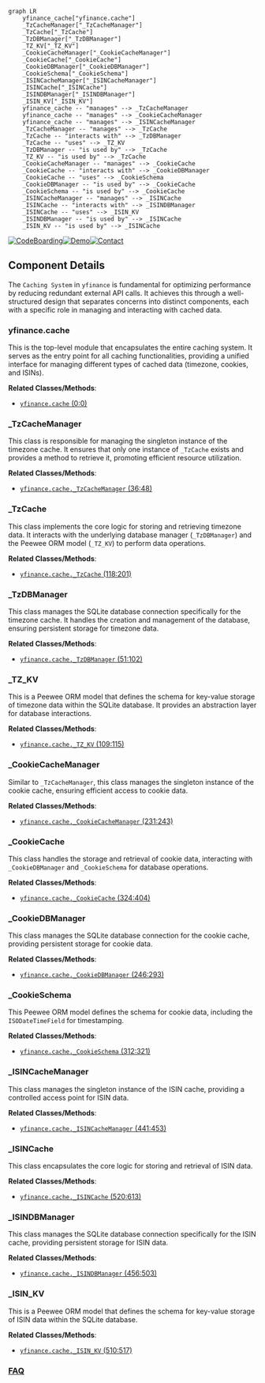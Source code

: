 ```mermaid
graph LR
    yfinance_cache["yfinance.cache"]
    _TzCacheManager["_TzCacheManager"]
    _TzCache["_TzCache"]
    _TzDBManager["_TzDBManager"]
    _TZ_KV["_TZ_KV"]
    _CookieCacheManager["_CookieCacheManager"]
    _CookieCache["_CookieCache"]
    _CookieDBManager["_CookieDBManager"]
    _CookieSchema["_CookieSchema"]
    _ISINCacheManager["_ISINCacheManager"]
    _ISINCache["_ISINCache"]
    _ISINDBManager["_ISINDBManager"]
    _ISIN_KV["_ISIN_KV"]
    yfinance_cache -- "manages" --> _TzCacheManager
    yfinance_cache -- "manages" --> _CookieCacheManager
    yfinance_cache -- "manages" --> _ISINCacheManager
    _TzCacheManager -- "manages" --> _TzCache
    _TzCache -- "interacts with" --> _TzDBManager
    _TzCache -- "uses" --> _TZ_KV
    _TzDBManager -- "is used by" --> _TzCache
    _TZ_KV -- "is used by" --> _TzCache
    _CookieCacheManager -- "manages" --> _CookieCache
    _CookieCache -- "interacts with" --> _CookieDBManager
    _CookieCache -- "uses" --> _CookieSchema
    _CookieDBManager -- "is used by" --> _CookieCache
    _CookieSchema -- "is used by" --> _CookieCache
    _ISINCacheManager -- "manages" --> _ISINCache
    _ISINCache -- "interacts with" --> _ISINDBManager
    _ISINCache -- "uses" --> _ISIN_KV
    _ISINDBManager -- "is used by" --> _ISINCache
    _ISIN_KV -- "is used by" --> _ISINCache
```
[![CodeBoarding](https://img.shields.io/badge/Generated%20by-CodeBoarding-9cf?style=flat-square)](https://github.com/CodeBoarding/GeneratedOnBoardings)[![Demo](https://img.shields.io/badge/Try%20our-Demo-blue?style=flat-square)](https://www.codeboarding.org/demo)[![Contact](https://img.shields.io/badge/Contact%20us%20-%20contact@codeboarding.org-lightgrey?style=flat-square)](mailto:contact@codeboarding.org)

## Component Details

The `Caching System` in `yfinance` is fundamental for optimizing performance by reducing redundant external API calls. It achieves this through a well-structured design that separates concerns into distinct components, each with a specific role in managing and interacting with cached data.

### yfinance.cache
This is the top-level module that encapsulates the entire caching system. It serves as the entry point for all caching functionalities, providing a unified interface for managing different types of cached data (timezone, cookies, and ISINs).


**Related Classes/Methods**:

- <a href="https://github.com/ranaroussi/yfinance/blob/master/yfinance/cache.py#L0-L0" target="_blank" rel="noopener noreferrer">`yfinance.cache` (0:0)</a>


### _TzCacheManager
This class is responsible for managing the singleton instance of the timezone cache. It ensures that only one instance of `_TzCache` exists and provides a method to retrieve it, promoting efficient resource utilization.


**Related Classes/Methods**:

- <a href="https://github.com/ranaroussi/yfinance/blob/master/yfinance/cache.py#L36-L48" target="_blank" rel="noopener noreferrer">`yfinance.cache._TzCacheManager` (36:48)</a>


### _TzCache
This class implements the core logic for storing and retrieving timezone data. It interacts with the underlying database manager (`_TzDBManager`) and the Peewee ORM model (`_TZ_KV`) to perform data operations.


**Related Classes/Methods**:

- <a href="https://github.com/ranaroussi/yfinance/blob/master/yfinance/cache.py#L118-L201" target="_blank" rel="noopener noreferrer">`yfinance.cache._TzCache` (118:201)</a>


### _TzDBManager
This class manages the SQLite database connection specifically for the timezone cache. It handles the creation and management of the database, ensuring persistent storage for timezone data.


**Related Classes/Methods**:

- <a href="https://github.com/ranaroussi/yfinance/blob/master/yfinance/cache.py#L51-L102" target="_blank" rel="noopener noreferrer">`yfinance.cache._TzDBManager` (51:102)</a>


### _TZ_KV
This is a Peewee ORM model that defines the schema for key-value storage of timezone data within the SQLite database. It provides an abstraction layer for database interactions.


**Related Classes/Methods**:

- <a href="https://github.com/ranaroussi/yfinance/blob/master/yfinance/cache.py#L109-L115" target="_blank" rel="noopener noreferrer">`yfinance.cache._TZ_KV` (109:115)</a>


### _CookieCacheManager
Similar to `_TzCacheManager`, this class manages the singleton instance of the cookie cache, ensuring efficient access to cookie data.


**Related Classes/Methods**:

- <a href="https://github.com/ranaroussi/yfinance/blob/master/yfinance/cache.py#L231-L243" target="_blank" rel="noopener noreferrer">`yfinance.cache._CookieCacheManager` (231:243)</a>


### _CookieCache
This class handles the storage and retrieval of cookie data, interacting with `_CookieDBManager` and `_CookieSchema` for database operations.


**Related Classes/Methods**:

- <a href="https://github.com/ranaroussi/yfinance/blob/master/yfinance/cache.py#L324-L404" target="_blank" rel="noopener noreferrer">`yfinance.cache._CookieCache` (324:404)</a>


### _CookieDBManager
This class manages the SQLite database connection for the cookie cache, providing persistent storage for cookie data.


**Related Classes/Methods**:

- <a href="https://github.com/ranaroussi/yfinance/blob/master/yfinance/cache.py#L246-L293" target="_blank" rel="noopener noreferrer">`yfinance.cache._CookieDBManager` (246:293)</a>


### _CookieSchema
This Peewee ORM model defines the schema for cookie data, including the `ISODateTimeField` for timestamping.


**Related Classes/Methods**:

- <a href="https://github.com/ranaroussi/yfinance/blob/master/yfinance/cache.py#L312-L321" target="_blank" rel="noopener noreferrer">`yfinance.cache._CookieSchema` (312:321)</a>


### _ISINCacheManager
This class manages the singleton instance of the ISIN cache, providing a controlled access point for ISIN data.


**Related Classes/Methods**:

- <a href="https://github.com/ranaroussi/yfinance/blob/master/yfinance/cache.py#L441-L453" target="_blank" rel="noopener noreferrer">`yfinance.cache._ISINCacheManager` (441:453)</a>


### _ISINCache
This class encapsulates the core logic for storing and retrieval of ISIN data.


**Related Classes/Methods**:

- <a href="https://github.com/ranaroussi/yfinance/blob/master/yfinance/cache.py#L520-L613" target="_blank" rel="noopener noreferrer">`yfinance.cache._ISINCache` (520:613)</a>


### _ISINDBManager
This class manages the SQLite database connection specifically for the ISIN cache, providing persistent storage for ISIN data.


**Related Classes/Methods**:

- <a href="https://github.com/ranaroussi/yfinance/blob/master/yfinance/cache.py#L456-L503" target="_blank" rel="noopener noreferrer">`yfinance.cache._ISINDBManager` (456:503)</a>


### _ISIN_KV
This is a Peewee ORM model that defines the schema for key-value storage of ISIN data within the SQLite database.


**Related Classes/Methods**:

- <a href="https://github.com/ranaroussi/yfinance/blob/master/yfinance/cache.py#L510-L517" target="_blank" rel="noopener noreferrer">`yfinance.cache._ISIN_KV` (510:517)</a>




### [FAQ](https://github.com/CodeBoarding/GeneratedOnBoardings/tree/main?tab=readme-ov-file#faq)